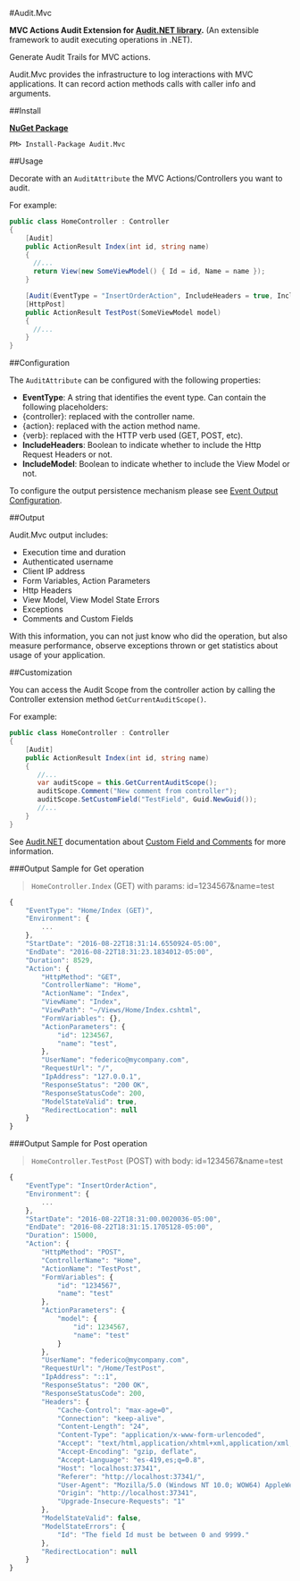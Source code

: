 #Audit.Mvc

**MVC Actions Audit Extension for [Audit.NET library](https://github.com/thepirat000/Audit.NET).** (An extensible framework to audit executing operations in .NET).

Generate Audit Trails for MVC actions.

Audit.Mvc provides the infrastructure to log interactions with MVC applications. It can record action methods calls with caller info and arguments.

##Install

**[NuGet Package](https://www.nuget.org/packages/Audit.Mvc/)**
```
PM> Install-Package Audit.Mvc
```

##Usage

Decorate with an `AuditAttribute` the MVC Actions/Controllers you want to audit.

For example:

```c#
public class HomeController : Controller
{
    [Audit]
    public ActionResult Index(int id, string name)
    {
      //...
      return View(new SomeViewModel() { Id = id, Name = name });
    }

    [Audit(EventType = "InsertOrderAction", IncludeHeaders = true, IncludeModel = true)]
    [HttpPost]
    public ActionResult TestPost(SomeViewModel model)
    {
      //...
    }
}
```

##Configuration

The `AuditAttribute` can be configured with the following properties:
- **EventType**: A string that identifies the event type. Can contain the following placeholders: 
 - {controller}: replaced with the controller name.
 - {action}: replaced with the action method name.
 - {verb}: replaced with the HTTP verb used (GET, POST, etc).
- **IncludeHeaders**: Boolean to indicate whether to include the Http Request Headers or not.
- **IncludeModel**: Boolean to indicate whether to include the View Model or not.

To configure the output persistence mechanism please see [Event Output Configuration](https://github.com/thepirat000/Audit.NET/blob/master/README.md#event-output-configuration).

##Output

Audit.Mvc output includes:

- Execution time and duration
- Authenticated username
- Client IP address
- Form Variables, Action Parameters
- Http Headers
- View Model, View Model State Errors
- Exceptions
- Comments and Custom Fields 

With this information, you can not just know who did the operation, but also measure performance, observe exceptions thrown or get statistics about usage of your application.

##Customization

You can access the Audit Scope from the controller action by calling the Controller extension method `GetCurrentAuditScope()`. 

For example:
```c#
public class HomeController : Controller
{
    [Audit]
    public ActionResult Index(int id, string name)
    {
       //...
       var auditScope = this.GetCurrentAuditScope();
       auditScope.Comment("New comment from controller");
       auditScope.SetCustomField("TestField", Guid.NewGuid());
       //...
    }
}
```

See [Audit.NET](https://github.com/thepirat000/Audit.NET) documentation about [Custom Field and Comments](https://github.com/thepirat000/Audit.NET#custom-fields-and-comments) for more information.

###Output Sample for Get operation

> `HomeController.Index` (GET) with params: id=1234567&name=test

```javascript
{
    "EventType": "Home/Index (GET)",
    "Environment": {
        ...
    },
    "StartDate": "2016-08-22T18:31:14.6550924-05:00",
    "EndDate": "2016-08-22T18:31:23.1834012-05:00",
    "Duration": 8529,
    "Action": {
        "HttpMethod": "GET",
        "ControllerName": "Home",
        "ActionName": "Index",
        "ViewName": "Index",
        "ViewPath": "~/Views/Home/Index.cshtml",
        "FormVariables": {},
        "ActionParameters": {
            "id": 1234567,
            "name": "test",
        },
        "UserName": "federico@mycompany.com",
        "RequestUrl": "/",
        "IpAddress": "127.0.0.1",
        "ResponseStatus": "200 OK",
        "ResponseStatusCode": 200,
        "ModelStateValid": true,
        "RedirectLocation": null
    }
}
```

###Output Sample for Post operation

> `HomeController.TestPost` (POST) with body: id=1234567&name=test

```javascript
{
    "EventType": "InsertOrderAction",
    "Environment": {
        ...
    },
    "StartDate": "2016-08-22T18:31:00.0020036-05:00",
    "EndDate": "2016-08-22T18:31:15.1705128-05:00",
    "Duration": 15000,
    "Action": {
        "HttpMethod": "POST",
        "ControllerName": "Home",
        "ActionName": "TestPost",
        "FormVariables": {
            "id": "1234567",
            "name": "test"
        },
        "ActionParameters": {
            "model": {
                "id": 1234567,
                "name": "test"
            }
        },
        "UserName": "federico@mycompany.com",
        "RequestUrl": "/Home/TestPost",
        "IpAddress": "::1",
        "ResponseStatus": "200 OK",
        "ResponseStatusCode": 200,
        "Headers": {
            "Cache-Control": "max-age=0",
            "Connection": "keep-alive",
            "Content-Length": "24",
            "Content-Type": "application/x-www-form-urlencoded",
            "Accept": "text/html,application/xhtml+xml,application/xml;q=0.9,image/webp,*/*;q=0.8",
            "Accept-Encoding": "gzip, deflate",
            "Accept-Language": "es-419,es;q=0.8",
            "Host": "localhost:37341",
            "Referer": "http://localhost:37341/",
            "User-Agent": "Mozilla/5.0 (Windows NT 10.0; WOW64) AppleWebKit/537.36 (KHTML, like Gecko) Chrome/52.0.2743",
            "Origin": "http://localhost:37341",
            "Upgrade-Insecure-Requests": "1"
        },
        "ModelStateValid": false,
        "ModelStateErrors": {
            "Id": "The field Id must be between 0 and 9999."
        },
        "RedirectLocation": null
    }
}
```


